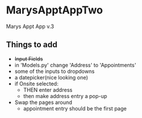 # MarysApptAppTwo
Marys Appt App v.3

## Things to add
* ~~Input Fields~~
* in 'Models.py' change 'Address' to 'Appointments'
* some of the inputs to dropdowns
* a datepicker(nice looking one)
* if Onsite selected:
  * THEN enter address
  * then make address entry a pop-up
* Swap the pages around
  * appointment entry should be the first page
